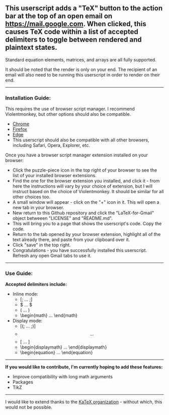 ## This userscript adds a "TeX" button to the action bar at the top of an open email on https://mail.google.com. When clicked, this causes TeX code within a list of accepted delimiters to toggle between rendered and plaintext states.

Standard equation elements, matrices, and arrays are all fully supported.

It should be noted that the render is only on your end. The recipient of an email will also need to be running this userscript in order to render on their end.

---
### Installation Guide:

This requires the use of browser script manager. I recommend Violentmonkey, but other options should also be compatible.
* [Chrome](https://chromewebstore.google.com/detail/violentmonkey/jinjaccalgkegednnccohejagnlnfdag)
* [Firefox](https://addons.mozilla.org/en-US/firefox/addon/violentmonkey/)
* [Edge](https://microsoftedge.microsoft.com/addons/detail/violentmonkey/eeagobfjdenkkddmbclomhiblgggliao)
* This userscript should also be compatible with all other browsers, including Safari, Opera, Explorer, etc.

Once you have a browser script manager extension installed on your browser:
* Click the puzzle-piece icon in the top right of your browser to see the list of your installed browser extensions.
* Find the one for the browser extension you installed, and click it - from here the instructions will vary by your choice of extension, but I will instruct based on the choice of Violentmonkey. It should be similar for all other choices too.
* A small window will appear - click on the "+" icon in it. This will open a new tab in your browser.
* New return to this Github repository and click the "LaTeX-for-Gmail" object betweeen "LICENSE" and "README.md".
* This will bring you to a page that shows the userscript's code. Copy the code.
* Return to the tab opened by your browser extension, highlight all of the text already there, and paste from your clipboard over it.
* Click "save" in the top right.
* Congratulations - you have successfully installed this userscript. Refresh any open Gmail tabs to use it.

---
### Use Guide:

**Accepted delimiters include:**
* Inline mode:
  * [; ... ;]
  * $ ... $
  * \( ... \)
  * \begin{math} ... \end{math}
* Display mode:
  * [(; ... ;)]
  * $$ ... $$ 
  * \[ ... \]
  * \begin{displaymath} ... \end{displaymath}
  * \begin{equation} ... \end{equation}
 
 ---

**If you would like to contribute, I'm currently hoping to add these features:**
* Improve compatibility with long math arguments
* Packages
* TikZ
---

I would like to extend thanks to the [KaTeX organization](https://katex.org/) - without which, this would not be possible.
